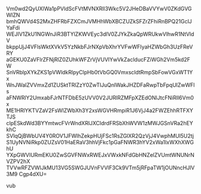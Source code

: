 Vm0wd2QyUXlWa1pPVldScFVtMVNXRll3Wkc5V2JHeDBaVVYwV0ZKdGVGWlZN
bmhQWVd4S2MxZHFRbFZXCmJVMHhWbXBCZUZkSFZrZFhiRnBPQ21GclJYaFdi
WEJIV1ZkU1NGWnJiR3BTYlZKWVEyc3dlV0ZJYkZkaQpWRUkwVlhwR1NtVldV
bkppUjJ4VFlsWktXVkV5YzNkbFJrNXpVbXhrYVFwWFIyaHZWbGh3UzFReVRY
aGEKU0ZaVFlrZFNjRlZ0ZUhkWFZrVjVUVlYwVkZaclducFZiWGh2Vm5kd2FW
SnVRblpXYkZKS1pVWldkRlpyClpHb0tVbGQ0VmxscldtRmpSbFowVGxWT1Yx
WnJWalZVVmxZd1ZUSktTRlZzY0ZwTlJuQnlWakJHZDFaRwpTbFpqUlZwWFls
aFNWRlY2UmxabFJrNTFDbE5zUVV0V2JURlRZMFpXZEdONlJtcFNiRll6Vm0x
ME1HRlYKTVZaV2FsWlZWbXh3Y2xsWGVHRmpiR1J6VjJ4a2FWZEhhRTFXYTJS
clpESkdWd3BYYmtwcFVrWndXRlJXCldrdFRSbXhWVW1zMWJGSnVRa2hEYkhC
SVlqQjBWbUV4Y0ROV1JFWlhZekpHUjFSc1RsZGlXR2QzVjJ4VwphMUl5U2tj
S1UyNVNiRkp0ZUZsV01HaERaV3hhVjFkc1pGaFNWR3hYV2xWa1IxWXhXWGhU
YXpGWVlURmEKU0ZwSGVFNWxRWEJxVWxkNFdGbHNZelZVUmtWNUNrNVZPV2hX
TVVwRFZVWlJkMU13VG5SWGJUVnFVVlF3Ck9VTm5jRFpaTW1jOUNncHJlV3M9
Cgp4dXU=

vub
